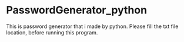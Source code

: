 # PasswordGenerator_python
This is password generator that i made by python. Please fill the txt file location, before running this program.
